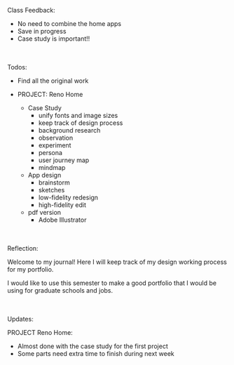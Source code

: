 Class Feedback:

 - No need to combine the home apps
 - Save in progress
 - Case study is important!!


<br><br>
Todos:

 - Find all the original work

 - PROJECT: Reno Home
	 - Case Study
		 - unify fonts and image sizes
		 - keep track of design process
		 - background research
		 - observation
		 - experiment
		 - persona
		 - user journey map
		 - mindmap
	  - App design
		 - brainstorm
		 - sketches
		 - low-fidelity redesign
		 - high-fidelity edit
	 - pdf version
		 - Adobe Illustrator


<br><br>
Reflection:

Welcome to my journal! Here I will keep track of my design working process for my portfolio.

I would like to use this semester to make a good portfolio that I would be using for graduate schools and jobs.


<br><br>
Updates:

PROJECT Reno Home:

 - Almost done with the case study for the first project
 - Some parts need extra time to finish during next week
